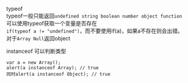 typeof  
typeof一般只能返回`undefined string boolean number object function`  
可以使用typeof获取一个变量是否存在  
`if(typeof a != "undefined")`，而不要使用if(a)，如果a不存在则会出错。  
对于`Array Null`返回object  

instanceof
可以判断类型
```
var a = new Array();
alert(a instanceof Array); // true
同时alert(a instanceof Object); // true
```

